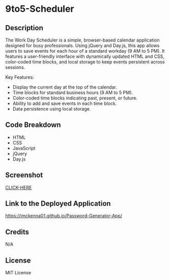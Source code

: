 # 9to5-Scheduler

## Description

The Work Day Scheduler is a simple, browser-based calendar application designed for busy professionals. Using jQuery and Day.js, this app allows users to save events for each hour of a standard workday (9 AM to 5 PM). It features a user-friendly interface with dynamically updated HTML and CSS, color-coded time blocks, and local storage to keep events persistent across sessions.


Key Features:

- Display the current day at the top of the calendar.
- Time blocks for standard business hours (9 AM to 5 PM).
- Color-coded time blocks indicating past, present, or future.
- Ability to add and save events in each time block.
- Data persistence using local storage.


## Code Breakdown

- HTML
- CSS
- JavaScript
- jQuery
- Day.js


## Screenshot


[CLICK-HERE](https://github.com/JMcKenna01/Password-Generator-App/blob/main/Assets/PwG.png)

## Link to the Deployed Application

https://jmckenna01.github.io/Password-Generator-App/ 


## Credits
N/A 

## License
MIT License


